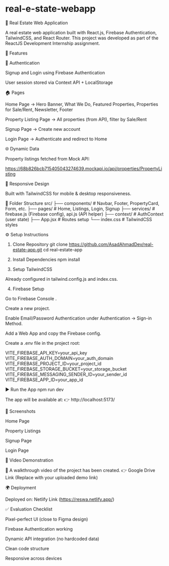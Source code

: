 # real-e-state-webapp

🏡 Real Estate Web Application

A real estate web application built with React.js, Firebase Authentication, TailwindCSS, and React Router.
This project was developed as part of the ReactJS Development Internship assignment.

🚀 Features

🔑 Authentication

Signup and Login using Firebase Authentication

User session stored via Context API + LocalStorage

🏠 Pages

Home Page → Hero Banner, What We Do, Featured Properties, Properties for Sale/Rent, Newsletter, Footer

Property Listing Page → All properties (from API), filter by Sale/Rent

Signup Page → Create new account

Login Page → Authenticate and redirect to Home

🌐 Dynamic Data

Property listings fetched from Mock API:

https://68b826bcb715405043274639.mockapi.io/api/properties/PropertyListing


📱 Responsive Design

Built with TailwindCSS for mobile & desktop responsiveness.

📂 Folder Structure
src/
 ├── components/    # Navbar, Footer, PropertyCard, Form, etc.
 ├── pages/         # Home, Listings, Login, Signup
 ├── services/      # firebase.js (Firebase config), api.js (API helper)
 ├── context/       # AuthContext (user state)
 ├── App.jsx        # Routes setup
 └── index.css      # TailwindCSS styles

⚙️ Setup Instructions
1. Clone Repository
git clone https://github.com/AsadAhmadDev/real-estate-app.git
cd real-estate-app

2. Install Dependencies
npm install

3. Setup TailwindCSS

Already configured in tailwind.config.js and index.css.

4. Firebase Setup

Go to Firebase Console
.

Create a new project.

Enable Email/Password Authentication under Authentication → Sign-in Method.

Add a Web App and copy the Firebase config.

Create a .env file in the project root:

VITE_FIREBASE_API_KEY=your_api_key
VITE_FIREBASE_AUTH_DOMAIN=your_auth_domain
VITE_FIREBASE_PROJECT_ID=your_project_id
VITE_FIREBASE_STORAGE_BUCKET=your_storage_bucket
VITE_FIREBASE_MESSAGING_SENDER_ID=your_sender_id
VITE_FIREBASE_APP_ID=your_app_id

▶️ Run the App
npm run dev


The app will be available at:
👉 http://localhost:5173/

📸 Screenshots

Home Page


Property Listings


Signup Page


Login Page


🎥 Video Demonstration

📌 A walkthrough video of the project has been created.
👉 Google Drive Link
 (Replace with your uploaded demo link)

🌍 Deployment

Deployed on: Netlify Link
 (https://reswa.netlify.app/)

✅ Evaluation Checklist

 Pixel-perfect UI (close to Figma design)

 Firebase Authentication working

 Dynamic API integration (no hardcoded data)

 Clean code structure

 Responsive across devices
